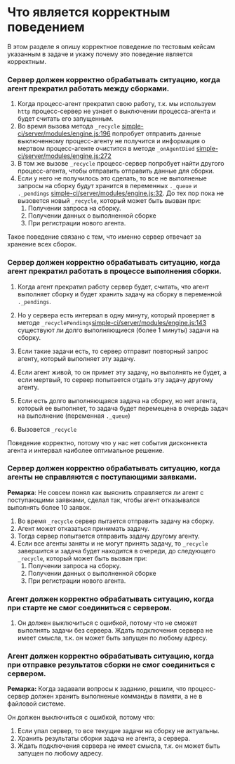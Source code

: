 # Что является корректным поведением

В этом разделе я опишу корректное поведение по тестовым кейсам
указанным в задаче и укажу почему это поведение является корректным.

### Сервер должен корректно обрабатывать ситуацию, когда агент прекратил работать между сборками.
1. Когда процесс-агент прекратил свою работу, т.к. мы используем `http` процесс-сервер не узнает
о выключении процесса-агента и будет считать его запущенным.
2. Во время вызова метода `_recycle`
[simple-ci/server/modules/engine.js:196](../server/modules/engine.js)
попробует отправить данные выключенному процесс-агенту не получится и информация о мертвом
процесс-агенте очистится в методе `_onAgentDied` [simple-ci/server/modules/engine.js:272](../server/modules/engine.js)
3. В том же вызове `_recycle` процесс-сервер попробует найти другого процесс-агента,
чтобы отправить отправить данные для сборки.
4. Если у него не получилось это сделать, то все не выполненые запросы на сборку будут
хранится в переменных `._queue` и `._pendings` [simple-ci/server/modules/engine.js:32](../server/modules/engine.js).
До тех пор пока не вызовется новый `_recycle`, который может быть вызван при:
    1. Получении запроса на сборку.
    2. Получении данных о выполненной сборке
    3. При регистрации нового агента.

Такое поведение связано с тем, что именно сервер отвечает за хранение всех сборок.

### Сервер должен корректно обрабатывать ситуацию, когда агент прекратил работать в процессе выполнения сборки.
1. Когда агент прекратил работу сервер будет, считать, что агент выполняет сборку и будет хранить задачу
на сборку в переменной `._pendings`.
2. Но у сервера есть интервал в одну минуту, который проверяет в методе
`_recyclePendings`[simple-ci/server/modules/engine.js:143](../server/modules/engine.js)
существуют ли долго выполняющиеся (более 1 минуты) задачи на сборку.
3. Если такие задачи есть, то сервер отправит повторный запрос агенту, который выполняет эту задачу.
4. Если агент живой, то он примет эту задачу, но выполнять не будет, а если мертвый, то сервер
попытается отдать эту задачу другому агенту.


1. Если есть долго выполняющаяся задача на сборку,
но нет агента, который ее выполняет, то задача будет перемещена
в очередь задач на выполнение (переменная `._queue`)
2. Вызовется `_recycle`

Поведение корректно, потому что у нас нет события дисконнекта агента и интервал наиболее оптимальное
решение.

### Сервер должен корректно обрабатывать ситуацию, когда агенты не справляются с поступающими заявками.
**Ремарка**: Не совсем понял как выяснить справляется ли агент с поступающими заявками,
сделал так, чтобы агент отказывался выполнять более 10 заявок.

1. Во время `_recycle` сервер пытается отправить задачу на сборку.
2. Агент может отказаться принимать задачу.
3. Тогда сервер попытается отправить задачу другому агенту.
4. Если все агенты заняты и не могут принять задачу, то `_recycle` завершится
и задача будет находится в очереди, до  следующего `_recycle`, который может быть вызван при:
    1. Получении запроса на сборку.
    2. Получении данных о выполненной сборке
    3. При регистрации нового агента.


### Агент должен корректно обрабатывать ситуацию, когда при старте не смог соединиться с сервером.
1. Он должен выключиться с ошибкой, потому что не сможет выполнять задачи без сервера.
Ждать подключения сервера не имеет смысла, т.к. он может быть запущен по любому адресу.

### Агент должен корректно обрабатывать ситуацию, когда при отправке результатов сборки не смог соединиться с сервером.
**Ремарка:** Когда задавали вопросы к заданию, решили, что процесс-сервер должен хранить выполненые комманды
в памяти, а не в файловой системе.

Он должен выключиться с ошибкой, потому что:
1. Если упал сервер, то все текущие задачи на сборку не актуальны.
2. Хранить результаты сборки задача не агента, а сервера.
3. Ждать подключения сервера не имеет смысла, т.к. он может быть запущен по любому адресу.
